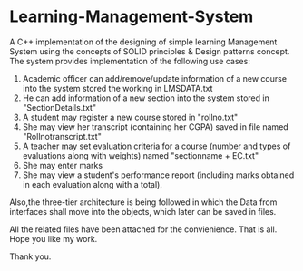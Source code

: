 # Learning-Management-System
A C++ implementation of the designing of simple learning Management System using the concepts of SOLID principles &amp; Design patterns concept.
The system provides implementation of the following use cases:

1) Academic officer can add/remove/update information of a new course into the system stored the working in LMSDATA.txt
2) He can add information of a new section into the system stored in "SectionDetails.txt"
3) A student may register a new course stored in "rollno.txt"
4) She may view her transcript (containing her CGPA) saved in file named "Rollnotranscript.txt"
5) A teacher may set evaluation criteria for a course (number and types of evaluations along with weights) named "sectionname + EC.txt"
6) She may enter marks
7) She may view a student's performance report (including marks obtained in each evaluation along with a total).

Also,the three-tier architecture is being followed in which the Data from interfaces shall move into the objects, which later can be saved in files.

All the related files have been attached for the convienience.
That is all. Hope you like my work.

Thank you.
